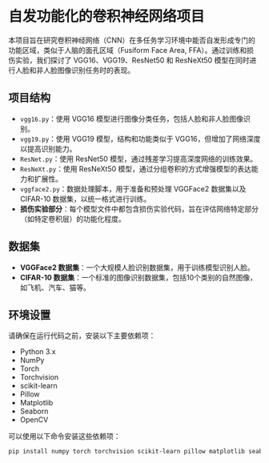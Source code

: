 # 自发功能化的卷积神经网络项目

本项目旨在研究卷积神经网络（CNN）在多任务学习环境中能否自发形成专门的功能区域，类似于人脑的面孔区域（Fusiform Face Area, FFA）。通过训练和损伤实验，我们探讨了 VGG16、VGG19、ResNet50 和 ResNeXt50 模型在同时进行人脸和非人脸图像识别任务时的表现。

## 项目结构

- `vgg16.py`：使用 VGG16 模型进行图像分类任务，包括人脸和非人脸图像识别。
- `vgg19.py`：使用 VGG19 模型，结构和功能类似于 VGG16，但增加了网络深度以提高识别能力。
- `ResNet.py`：使用 ResNet50 模型，通过残差学习提高深度网络的训练效果。
- `ResNeXt.py`：使用 ResNeXt50 模型，通过分组卷积的方式增强模型的表达能力和扩展性。
- `vggface2.py`：数据处理脚本，用于准备和预处理 VGGFace2 数据集以及 CIFAR-10 数据集，以统一格式进行训练。
- **损伤实验部分**：每个模型文件中都包含损伤实验代码，旨在评估网络特定部分（如特定卷积层）的功能化程度。

## 数据集

- **VGGFace2 数据集**：一个大规模人脸识别数据集，用于训练模型识别人脸。
- **CIFAR-10 数据集**：一个标准的图像识别数据集，包括10个类别的自然图像，如飞机、汽车、猫等。

## 环境设置

请确保在运行代码之前，安装以下主要依赖项：

- Python 3.x
- NumPy
- Torch
- Torchvision
- scikit-learn
- Pillow
- Matplotlib
- Seaborn
- OpenCV

可以使用以下命令安装这些依赖项：

```bash
pip install numpy torch torchvision scikit-learn pillow matplotlib seaborn opencv-python
